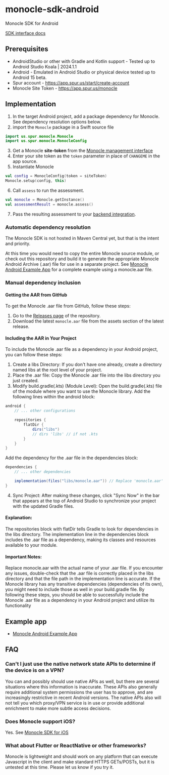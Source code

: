 # monocle-sdk-android
Monocle SDK for Android

[SDK interface docs](https://spurintel.github.io/monocle-sdk-android/)

## Prerequisites
* AndroidStudio or other with Gradle and Kotlin support - Tested up to Android Studio Koala | 2024.1.1
* Android - Emulated in Android Studio or physical device tested up to Android 15 beta.
* Spur account - https://app.spur.us/start/create-account
* Monocle Site Token - https://app.spur.us/monocle

## Implementation
1. In the target Android project, add a package dependency for Monocle.  See dependency resolution options below.
2. import the `Monocle` package in a Swift source file
```kotlin
import us.spur.monocle.Monocle
import us.spur.monocle.MonocleConfig
```
3. Get a Monocle **site-token** from the [Monocle management interface](https://app.spur.us/monocle)
4. Enter your site token as the `token` parameter in place of `CHANGEME` in the app source.
5. Instantiate Monocle 
```kotlin
val config = MonocleConfig(token = siteToken)
Monocle.setup(config, this)
```
6. Call `assess` to run the assessment.
```kotlin
val monocle = Monocle.getInstance()
val assessmentResult = monocle.assess()
```
7. Pass the resulting assessment to your [backend integration](https://docs.spur.us/monocle?id=backend-integration).

### Automatic dependency resolution

The Monocle SDK is not hosted in Maven Central yet, but that is the intent and priority.

At this time you would need to copy the entire Monocle source module, or check out this repository and build it to generate the appropriate Monocle Android Archive (.aar) file for use in a separate project.  See [Monocle Android Example App](https://github.com/spurintel/monocle-example-android) for a complete example using a monocle.aar file.

### Manual dependency inclusion

#### Getting the AAR from GitHub

To get the Monocle .aar file from GitHub, follow these steps:
1. Go to the [Releases page](https://github.com/spurintel/monocle-sdk-android/releases) of the repository.
2. Download the latest `monocle.aar` file from the assets section of the latest release.

#### Including the AAR in Your Project
To include the Monocle .aar file as a dependency in your Android project, you can follow these steps:
1. Create a libs Directory:
   If you don't have one already, create a directory named libs at the root level of your project.
2. Place the .aar file:
   Copy the Monocle .aar file into the libs directory you just created.
3. Modify build.gradle(.kts) (Module Level):
   Open the build.gradle(.kts) file of the module where you want to use the Monocle library.
   Add the following lines within the android block:
```gradle
android {
    // ... other configurations

    repositories {
        flatDir {
            dirs("libs")
            // dirs 'libs' // if not .kts
        }
    }
}
```
Add the dependency for the .aar file in the dependencies block:
```gradle
dependencies {
    // ... other dependencies

    implementation(files("libs/monocle.aar")) // Replace 'monocle.aar' with the actual file name
}
```
4. Sync Project:
   After making these changes, click "Sync Now" in the bar that appears at the top of Android Studio to synchronize your project with the updated Gradle files.

#### Explanation:
The repositories block with flatDir tells Gradle to look for dependencies in the libs directory.
The implementation line in the dependencies block includes the .aar file as a dependency, making its classes and resources available to your module.

#### Important Notes:
Replace monocle.aar with the actual name of your .aar file.
If you encounter any issues, double-check that the .aar file is correctly placed in the libs directory and that the file path in the implementation line is accurate.
If the Monocle library has any transitive dependencies (dependencies of its own), you might need to include those as well in your build.gradle file.
By following these steps, you should be able to successfully include the Monocle .aar file as a dependency in your Android project and utilize its functionality

## Example app

* [Monocle Android Example App](https://github.com/spurintel/monocle-example-android)

## FAQ

### Can't I just use the native network state APIs to determine if the device is on a VPN?

You can and possibly should use native APIs as well, but there are several situations where this information is inaccurate.  These APIs also generally require additional system permissions the user has to approve, and are increasingly restrictive in recent Android versions.  The native APIs also will not tell you which proxy/VPN service is in use or provide additional enrichment to make more subtle access decisions.

### Does Monocle support iOS?
Yes. See [Monocle SDK for iOS](https://github.com/spurintel/monocle-sdk-ios)

### What about Flutter or ReactNative or other frameworks?
Monocle is lightweight and should work on any platform that can execute Javascript in the client and make standard HTTPS GETs/POSTs, but it is untested at this time.  Please let us know if you try it.